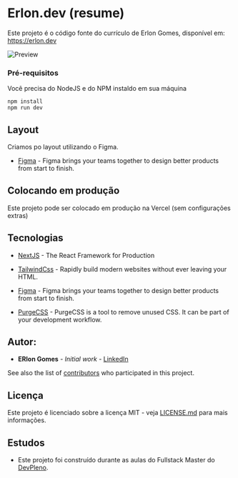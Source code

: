 # Erlon.dev (resume)

Este projeto é o código fonte do currículo de Erlon Gomes, disponível em: https://erlon.dev

![Preview](https://github.com/erlonlon/erlon.dev/master/site.png?raw=true)



### Pré-requisitos

Você precisa do NodeJS e do NPM instaldo em sua máquina

```
npm install
npm run dev
```
## Layout

Criamos po layout utilizando o Figma.
* [Figma](https://www.figma.com/) - Figma brings your teams together to design better products from start to finish.



## Colocando em produção

Este projeto pode ser colocado em produção na Vercel (sem configurações extras)

## Tecnologias

* [NextJS](https://nextjs.org/) - The React Framework for Production
* [TailwindCss](https://tailwindcss.com/) - Rapidly build modern websites without ever leaving your HTML.
* [Figma](https://www.figma.com/) - Figma brings your teams together to design better products from start to finish.

* [PurgeCSS](https://purgecss.com/) - PurgeCSS is a tool to remove unused CSS. It can be part of your development workflow.

## Autor:

* **ERlon Gomes** - *Initial work* - [LinkedIn](https://www.linkedin.com/in/erloncarlos/)

See also the list of [contributors](https://github.com/your/project/contributors) who participated in this project.

## Licença

Este projeto é licenciado sobre a licença MIT - veja  [LICENSE.md](LICENSE.md) para mais informações.

## Estudos

* Este projeto foi construído durante as aulas do Fullstack Master do [DevPleno](https://devpleno.com).


